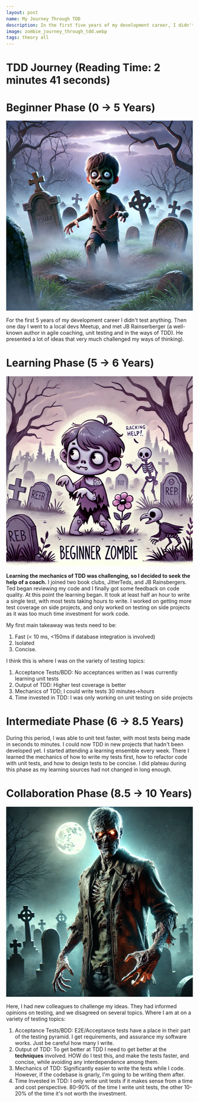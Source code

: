 ```yaml
---
layout: post
name: My Journey Through TDD
description: In the first five years of my development career, I didn't test anything. Over the next 2.5 years, I improved my testing speed and techniques, plateauing due to stagnant learning sources.
image: zombie_journey_through_tdd.webp
tags: theory all
---
```


# TDD Journey (Reading Time: 2 minutes 41 seconds)

# Beginner Phase (0 -> 5 Years)

<p align="center" width="100%">
    <img src="/assets/images/zombie_beginner.png"  alt="Beginner Zombie First Form" height="512" width="512" />
</p>  

For the first 5 years of my development career I didn't test anything. Then one day I went to a local devs Meetup, and met JB Rainserberger 
(a well-known author in agile coaching, unit testing and in the ways of TDD). He presented a lot of ideas that very much challenged my ways of
thinking).
   
# Learning Phase (5 -> 6 Years)

<p align="center" width="100%">
    <img src="/assets/images/zombie_beginner_two.png"  alt="Beginner Zombie Second Form" height="512" width="512" />
</p>  

**Learning the mechanics of TDD was challenging, so I decided to seek the help of a coach.** I joined two book clubs, JitterTeds, and JB Rainsbergers. Ted began reviewing my
code and I finally got some feedback on code quality. At this point the learning began. It took at least half an hour to write a single test, 
with most tests taking hours to write. I worked on getting more test coverage on side projects, and only worked on testing on side projects as it was too 
much time investment for work code.

My first main takeaway was tests need to be:

1. Fast (< 10 ms, <150ms if database integration is involved)  
2. Isolated
3. Concise.
   
I think this is where I was on the variety of testing topics:

1. Acceptance Tests/BDD: No acceptances written as I was currently learning unit tests
3. Output of TDD: Higher test coverage is better
4. Mechanics of TDD; I could write tests 30 minutes->hours
5. Time invested in TDD: I was only working on unit testing on side projects

# Intermediate Phase (6 -> 8.5 Years)

During this period, I was able to unit test faster, with most tests being made in seconds to minutes. I could now TDD in new projects that 
hadn't been developed yet. I started attending a learning ensemble every week. There I learned the mechanics of how to write my tests first,
how to refactor code with unit tests, and how to design tests to be concise. I did plateau during this phase as my learning sources had not
changed in long enough.

# Collaboration Phase (8.5 -> 10 Years)

<p align="center" width="100%">
    <img src="/assets/images/final_form_zombie.png"  alt="Zombie in the final form" height="512" width="512" />
</p>  

Here, I had new colleagues to challenge my ideas. They had informed opinions on testing, and we disagreed on several topics. Where I am at on a variety 
of testing topics:

1. Acceptance Tests/BDD: E2E/Acceptance tests have a place in their part of the testing pyramid. I get requirements, and assurance my software works. Just be careful how many I write.
2. Output of TDD: To get better at TDD I need to get better at the **techniques** involved. HOW do I test this, and make the tests faster, and concise, while avoiding any interdependence among them.
3. Mechanics of TDD: Significantly easier to write the tests while I code. However, if the codebase is gnarly, I'm going to be writing them after.
4. Time Invested in TDD: I only write unit tests if it makes sense from a time and cost perspective. 80-90% of the time I write unit tests, the other 10-20% of the time
it's not worth the investment.
